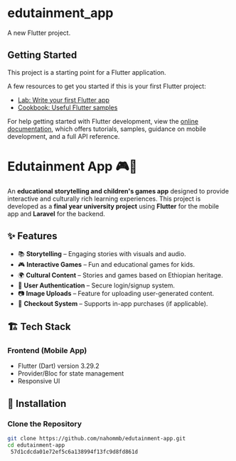 
# edutainment_app

A new Flutter project.

## Getting Started

This project is a starting point for a Flutter application.

A few resources to get you started if this is your first Flutter project:

- [Lab: Write your first Flutter app](https://docs.flutter.dev/get-started/codelab)
- [Cookbook: Useful Flutter samples](https://docs.flutter.dev/cookbook)

For help getting started with Flutter development, view the
[online documentation](https://docs.flutter.dev/), which offers tutorials,
samples, guidance on mobile development, and a full API reference.

# Edutainment App 🎮📖  
An **educational storytelling and children's games app** designed to provide interactive and culturally rich learning experiences. This project is developed as a **final year university project** using **Flutter** for the mobile app and **Laravel** for the backend.  

## ✨ Features  
- 📚 **Storytelling** – Engaging stories with visuals and audio.  
- 🎮 **Interactive Games** – Fun and educational games for kids.  
- 🌍 **Cultural Content** – Stories and games based on Ethiopian heritage.  
- 🔐 **User Authentication** – Secure login/signup system.  
- 📷 **Image Uploads** – Feature for uploading user-generated content.  
- 🛒 **Checkout System** – Supports in-app purchases (if applicable).  

## 🏗️ Tech Stack  
### **Frontend (Mobile App)**  
- Flutter (Dart)  version 3.29.2
- Provider/Bloc for state management  
- Responsive UI  


## 🚀 Installation  

### **Clone the Repository**  
```bash
git clone https://github.com/nahommb/edutainment-app.git
cd edutainment-app
 57d1cdcda01e72ef5c6a138994f13fc9d8fd861d
